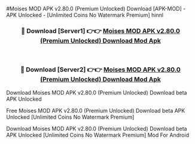#Moises MOD APK v2.80.0 (Premium Unlocked) Download [APK-MOD] - APK Unlocked - [Unlimited Coins No Watermark Premium] hinnl



<div align="center">

<h3>🔴 Download [Server1] 👉👉 <a href="https://momento.my/?title=Moises_MOD_APK_v2.80.0_(Premium_Unlocked)_Download">Moises MOD APK v2.80.0 (Premium Unlocked) Download Mod Apk</a></h3><br>

<h3>🔴 Download [Server2] 👉👉 <a href="https://momento.my/?title=Moises_MOD_APK_v2.80.0_(Premium_Unlocked)_Download">Moises MOD APK v2.80.0 (Premium Unlocked) Download Mod Apk</a></h3>
</div>



Download Moises MOD APK v2.80.0 (Premium Unlocked) Download beta APK Unlocked

Free Moises MOD APK v2.80.0 (Premium Unlocked) Download beta APK Unlocked [Unlimited Coins No Watermark Premium]

Download Moises MOD APK v2.80.0 (Premium Unlocked) Download beta APK Unlocked [Unlimited Coins No Watermark Premium] Mod For Android
